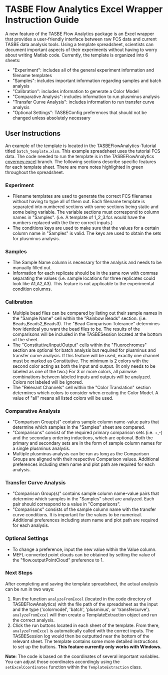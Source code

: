 # TASBE Flow Analytics Excel Wrapper Instruction Guide

A new feature of the TASBE Flow Analytics package is an Excel wrapper that provides a user-friendly interface between raw FCS data and current TASBE data analysis tools. Using a template spreadsheet, scientists can document important aspects of their experiments without having to worry about writing Matlab code. Currently, the template is organized into 6 sheets: 
* "Experiment": includes all of the general experiment information and filename templates
* "Samples": includes important information regarding samples and batch analysis
* "Calibration": includes information to generate a Color Model
* "Comparative Analysis": includes information to run plusminus analysis
* "Transfer Curve Analysis": includes information to run transfer curve analysis
* "Optional Settings": TASBEConfig preferences that should not be changed unless absolutely necessary

## User Instructions
An example of the template is located in the TASBEFlowAnalytics-Tutorial titled ```batch_template.xlsm```. This example spreadsheet uses the tutorial
FCS data. The code needed to run the template is in the TASBEFlowAnalytics [coverney.excel](https://github.com/TASBE/TASBEFlowAnalytics/tree/coverney.excel) branch. The following sections describe specific features for each template sheet. There are more notes highlighted in green throughout the spreadsheet.

### Experiment
* Filename templates are used to generate the correct FCS filenames without having to type all of them out. Each filename template is separated into numbered sections with some sections being static and some being variable. The variable sections must correspond to column names in "Samples". 
(i.e. A template of 1_2_3.fcs would have the numbers replaced with the three correct inputs.) 
* The conditions keys are used to make sure that the values for a certain column name in "Samples" is valid. The keys are used to obtain the sets for plusminus analysis. 

### Samples 
* The Sample Name column is necessary for the analysis and needs to be manually filled out.
* Information for each replicate should be in the same row with commas separating the values (i.e. sample locations for three replicates could look like A1,A2,A3). This feature is not applicable to the experimental condition columns.

### Calibration
* Multiple bead files can be compared by listing out their sample names in the "Sample Name" cell within the "Rainbow Beads" section. (i.e. Beads,Beads2,Beads3). The "Bead Comparison Tolerance" determines how identical you want the bead files to be. The results of the comparisons will be included in the TASBESession located at the bottom of the sheet. 
* The "Constitutive/Input/Output" cells within the "Fluorochromes" section are optional for batch analysis but required for plusminus and transfer curve analysis. If this feature will be used, exactly one channel must be marked as Constitutive. The minimum is 2 colors with the second color acting as both the input and output. (It only needs to be labeled as one of the two.) For 3 or more colors, all pairwise combinations between labeled inputs and outputs will be analyzed. Colors not labeled will be ignored. 
* The "Relevant Channels" cell within the "Color Translation" section determines which colors to consider when creating the Color Model. A value of "all" means all listed colors will be used. 

### Comparative Analysis
* "Comparison Group(s)" contains sample column name-value pairs that determine which samples in the "Samples" sheet are compared.
* "Comparisons" consist of the required primary comparison sets (i.e. +,-) and the secondary ordering inductions, which are optional. Both the primary and secondary sets are in the form of sample column names for a single plusminus analysis. 
* Multiple plusminus analysis can be run as long as the Comparison Groups are aligned with their respective Comparison values. Additional preferences including stem name and plot path are required for each analysis. 

### Transfer Curve Analysis
* "Comparison Group(s)" contains sample column name-value pairs that determine which samples in the "Samples" sheet are analyzed. Each pair should correspond to a value in "Comparisons".
* "Comparisons" consists of the sample column name with the transfer curve conditions. It is important for the values to be numerical. Additional preferences including stem name and plot path are required for each analysis. 

### Optional Settings
* To change a preference, input the new value within the Value column.
* MEFL-converted point clouds can be obtained by setting the value of the "flow.outputPointCloud" preference to 1. 

### Next Steps
After completing and saving the template spreadsheet, the actual analysis can be run in two ways:
1) Run the function ```analyzeFromExcel``` (located in the code directory of TASBEFlowAnalytics)
with the file path of the spreadsheet as the input and the type ('colormodel', 'batch', 'plusminus', or 'transfercurve'). ```analyzeFromExcel``` will then create a TemplateExtraction object and run the correct analysis.
2) Click the run buttons located in each sheet of the template. From there, ```analyzeFromExcel``` is automatically called with the correct inputs. The TASBESession log would then be outputted near the bottom of the relevant sheet. The template contains some more detailed instructions to set up the buttons. **This feature currently only works with Windows.** 

**Note**: The code is based on the coordinates of several important variables. You can adjust those coordinates accordingly using the ```setExcelCoordinates``` function within the ```TemplateExtraction``` class. 
